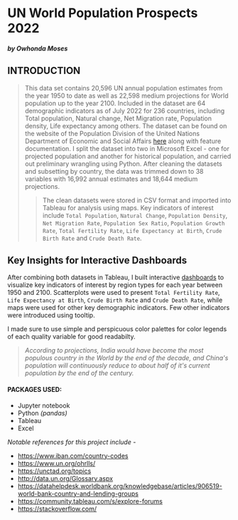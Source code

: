 # UN World Population Prospects 2022
##### _by Owhonda Moses_


## INTRODUCTION

> This data set contains 20,596 UN annual population estimates from the year 1950 to date as well as
22,598 medium projections for World population up to the year 2100. Included in the dataset are
64 demographic indicators as of July 2022 for 236 countries, including Total population, Natural change,
Net Migration rate, Population density, Life expectancy among others. The dataset can be found on the website
of the Population Division of the United Nations Department of Economic and Social Affairs
[here](https://population.un.org/wpp/Download/Standard/MostUsed/) along with feature documentation.
I split the dataset into two in Microsoft Excel - one for projected population and another for historical
population, and carried out preliminary wrangling using Python. After cleaning the datasets and subsetting
by country, the data was trimmed down to 38 variables with 16,992 annual estimates and 18,644 medium
projections.
>> The clean datasets were stored in CSV format and imported into Tableau for analysis using maps. Key indicators
of interest include `Total Population`, `Natural Change`, `Population Density`, `Net Migration Rate`,
`Population Sex Ratio`, `Population Growth Rate`, `Total Fertility Rate`, `Life Expectancy at Birth`,
`Crude Birth Rate` and `Crude Death Rate`.


## Key Insights for Interactive Dashboards

After combining both datasets in Tableau, I built interactive [dashboards](https://public.tableau.com/views/UNWorldPopulationProspects2022/TotalPopulation?:language=en-US&:display_count=n&:origin=viz_share_link)
to visualize key indicators of interest by region types for each year between 1950 and 2100.
Scatterplots were used to present `Total Fertility Rate`, `Life Expectancy at Birth`,
`Crude Birth Rate` and `Crude Death Rate`, while maps were used for other key demographic indicators.
Few other indicators were introduced using tooltip.

I made sure to use simple and perspicuous color palettes for color legends of each quality variable for good
readabilty.
>_According to projections, India would have become the most populous country
in the World by the end of the decade, and China's population will continuously reduce to about half of it's
current population by the end of the century._


#### PACKAGES USED:

- Jupyter notebook
- Python _(pandas)_
- Tableau
- Excel

_Notable references for this project include -_

- https://www.iban.com/country-codes
- https://www.un.org/ohrlls/
- https://unctad.org/topics
- http://data.un.org/Glossary.aspx
- https://datahelpdesk.worldbank.org/knowledgebase/articles/906519-world-bank-country-and-lending-groups
- https://community.tableau.com/s/explore-forums
- https://stackoverflow.com/
